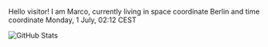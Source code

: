 Hello visitor! I am Marco, currently living in space coordinate Berlin and time coordinate Monday, 1 July, 02:12 CEST

![GitHub Stats](https://github-readme-stats.vercel.app/api?username=OxMarco)
